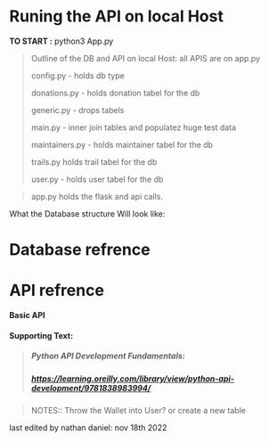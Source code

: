 # Runing the API on local Host #

__TO START :__
    python3 App.py

> Outline of the DB and API on local Host:
> all APIS are on app.py
> 
> config.py - holds db type
> 
> donations.py - holds donation  tabel for the db
> 
> generic.py - drops  tabels
> 
> main.py - inner join tables and populatez huge test data
> 
> maintainers.py - holds maintainer tabel for the db
> 
> trails.py holds trail tabel for the db
> 
> user.py - holds user tabel for the db

> app.py holds the flask and api calls.


What the Database structure Will look like:
# Database refrence #



# API refrence #
__Basic API__
#### Supporting Text:  ####
> ##### Python API Development Fundamentals:
> ##### https://learning.oreilly.com/library/view/python-api-development/9781838983994/

> NOTES:: Throw the Wallet into User? or create a new table

last edited by nathan daniel: nov 18th  2022

